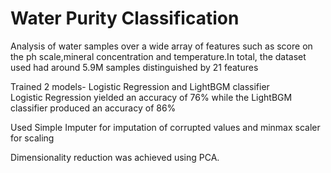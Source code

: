 <h1>Water Purity Classification</h1>
<p> Analysis of water samples over a wide array of features such as score on the ph scale,mineral concentration and temperature.In total, the dataset used had around 5.9M samples distinguished by 21 features</p>
<p>Trained 2 models- Logistic Regression and LightBGM classifier<br>Logistic Regression yielded an accuracy of 76% while the LightBGM classifier produced an accuracy of 86%</p>
<p>Used Simple Imputer for imputation of corrupted values and minmax scaler for scaling</p>
<p>Dimensionality reduction was achieved using PCA.
